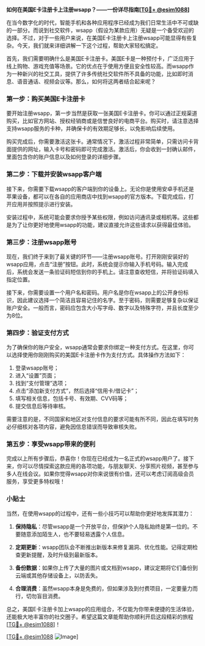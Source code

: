 **如何在美国E卡注册卡上注册wsapp？——一份详尽指南[[TG💪+ @esim1088](https://t.me/s/esim1088)]**

在当今数字化的时代，智能手机和各种应用程序已经成为我们日常生活中不可或缺的一部分。而说到社交软件，wsapp（假设为某款应用）无疑是一个备受欢迎的选择。不过，对于一些用户来说，在美国E卡注册卡上注册wsapp可能显得有些复杂。今天，我们就来详细讲解一下这个过程，帮助大家轻松搞定。

首先，我们需要明确什么是美国E卡注册卡。美国E卡是一种预付卡，广泛应用于线上购物、游戏充值等场景。它的优点在于使用方便且安全性较高。而wsapp作为一种新兴的社交工具，提供了许多传统社交软件所不具备的功能，比如即时消息、语音通话、视频会议等。那么，如何将这两者结合起来呢？

### 第一步：购买美国E卡注册卡

要开始注册wsapp，第一步当然是获取一张美国E卡注册卡。你可以通过正规渠道购买，比如官方网站、授权经销商或是信誉良好的电商平台。购买时，请注意选择支持wsapp服务的卡种，并确保卡的有效期足够长，以免影响后续使用。

购买完成后，你需要激活这张卡。通常情况下，激活过程非常简单，只需访问卡背面提供的网址，输入卡号和密码即可完成激活。激活后，你会收到一封确认邮件，里面包含你的账户信息以及如何登录的详细步骤。

### 第二步：下载并安装wsapp客户端

接下来，你需要下载wsapp的客户端到你的设备上。无论你是使用安卓手机还是苹果设备，都可以在各自的应用商店中找到wsapp的官方版本。下载完成后，打开应用并按照提示进行安装。

安装过程中，系统可能会要求你授予某些权限，例如访问通讯录或相机等。这些都是为了让你更好地使用wsapp的功能，建议直接允许这些请求以获得最佳体验。

### 第三步：注册wsapp账号

现在，我们终于来到了最关键的环节——注册wsapp账号。打开刚刚安装好的wsapp应用，点击“注册”按钮。此时，系统会提示你输入手机号码。输入完成后，系统会发送一条验证码短信到你的手机上。请注意查收短信，并将验证码填入指定位置。

接下来，你需要设置一个用户名和密码。用户名是你在wsapp上的公开身份标识，因此建议选择一个简洁且容易记住的名字。至于密码，则需要足够复杂以保证账户安全。一般而言，密码应包含大小写字母、数字以及特殊字符，并且长度至少为8位。

### 第四步：验证支付方式

为了确保你的账户安全，wsapp通常会要求你绑定一种支付方式。在这里，你可以选择使用你刚刚购买的美国E卡注册卡作为支付方式。具体操作方法如下：

1. 登录wsapp账号；
2. 进入“设置”页面；
3. 找到“支付管理”选项；
4. 点击“添加新支付方式”，然后选择“信用卡/借记卡”；
5. 填写相关信息，包括卡号、有效期、CVV码等；
6. 提交信息后等待审核。

需要注意的是，不同国家和地区对支付信息的要求可能有所不同，因此在填写时务必仔细核对各项内容，避免因信息错误而导致审核失败。

### 第五步：享受wsapp带来的便利

完成以上所有步骤后，恭喜你！你现在已经成为一名正式的wsapp用户了。接下来，你可以尽情探索这款应用的各项功能，与朋友聊天、分享照片视频，甚至参与多人在线会议。如果你觉得wsapp对你来说很有价值，还可以考虑订阅高级会员服务，享受更多特权哦！

### 小贴士

当然，在使用wsapp的过程中，还有一些小技巧可以帮助你更好地发挥其潜力：

1. **保持隐私**：尽管wsapp是一个开放平台，但保护个人隐私始终是第一位的。不要随意添加陌生人，也不要轻易透露个人信息。
   
2. **定期更新**：wsapp团队会不断推出新版本来修复漏洞、优化性能。记得定期检查更新提醒，及时升级到最新版本。

3. **备份数据**：如果你上传了大量的图片或文档到wsapp，建议定期将它们备份到云端或其他存储设备上，以防丢失。

4. **合理消费**：虽然wsapp本身是免费的，但如果涉及到付费项目，一定要量力而行，切勿盲目消费。

总之，美国E卡注册卡加上wsapp的应用组合，不仅能为你带来便捷的生活体验，还能极大地丰富你的社交圈子。希望这篇文章能帮助你顺利开启这段精彩的旅程[[TG💪+ @esim1088](https://t.me/s/esim1088)]！

[[TG💪+ @esim1088](https://t.me/s/esim1088) ![Image](https://i.postimg.cc/4NQfJmqS/Snipaste-2025-05-13-00-14-12.png)]